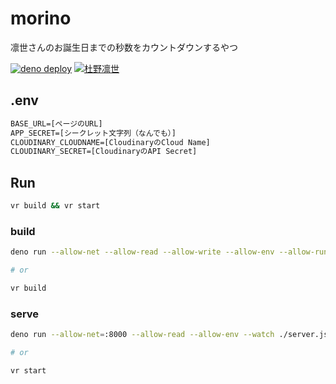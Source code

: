 # morino

凛世さんのお誕生日までの秒数をカウントダウンするやつ

[![deno deploy](https://img.shields.io/badge/deno-deploy-green?logo=deno)](https://morino.deno.dev)
[![杜野凛世](https://img.shields.io/badge/SHINY%20COLORS-%E6%9D%9C%E9%87%8E%E5%87%9B%E4%B8%96-89C3EB?style=flat)](https://idollist.idolmaster-official.jp/detail/50022)

## .env

```txt
BASE_URL=[ページのURL]
APP_SECRET=[シークレット文字列（なんでも）]
CLOUDINARY_CLOUDNAME=[CloudinaryのCloud Name]
CLOUDINARY_SECRET=[CloudinaryのAPI Secret]
```

## Run

```sh
vr build && vr start
```

### build

```sh
deno run --allow-net --allow-read --allow-write --allow-env --allow-run --unstable ./tools/build.js

# or

vr build
```

### serve

```sh
deno run --allow-net=:8000 --allow-read --allow-env --watch ./server.js

# or

vr start
```
